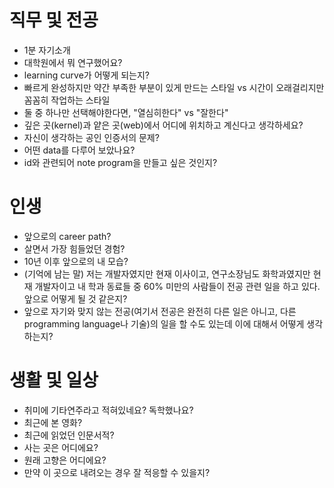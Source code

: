 # 직무 및 전공
  * 1분 자기소개
  * 대학원에서 뭐 연구했어요?
  * learning curve가 어떻게 되는지?
  * 빠르게 완성하지만 약간 부족한 부분이 있게 만드는 스타일 vs 시간이 오래걸리지만 꼼꼼히 작업하는 스타일
  * 둘 중 하나만 선택해야한다면, "열심히한다" vs "잘한다"
  * 깊은 곳(kernel)과 얕은 곳(web)에서 어디에 위치하고 계신다고 생각하세요?
  * 자신이 생각하는 공인 인증서의 문제?
  * 어떤 data를 다루어 보았나요?
  * id와 관련되어 note program을 만들고 싶은 것인지?

# 인생
  * 앞으로의 career path?
  * 살면서 가장 힘들었던 경험?
  * 10년 이후 앞으로의 내 모습?
  * (기억에 남는 말) 저는 개발자였지만 현재 이사이고, 연구소장님도 화학과였지만 현재 개발자이고 내 학과 동료들 중 60% 미만의 사람들이 전공 관련 일을 하고 있다. 앞으로 어떻게 될 것 같은지?
  * 앞으로 자기와 맞지 않는 전공(여기서 전공은 완전히 다른 일은 아니고, 다른 programming language나 기술)의 일을 할 수도 있는데 이에 대해서 어떻게 생각하는지?

# 생활 및 일상
  * 취미에 기타연주라고 적혀있네요? 독학했나요?
  * 최근에 본 영화?
  * 최근에 읽었던 인문서적?
  * 사는 곳은 어디에요?
  * 원래 고향은 어디에요?
  * 만약 이 곳으로 내려오는 경우 잘 적응할 수 있을지?
